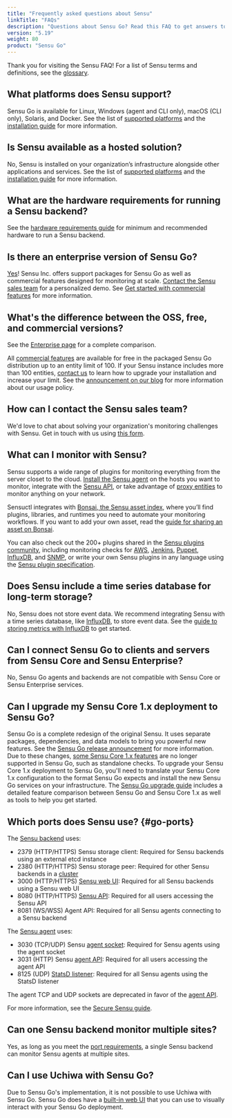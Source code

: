 ```yaml
---
title: "Frequently asked questions about Sensu"
linkTitle: "FAQs"
description: "Questions about Sensu Go? Read this FAQ to get answers to questions about what platforms Sensu supports and what you can monitor with Sensu."
version: "5.19"
weight: 80
product: "Sensu Go"
---
```


Thank you for visiting the Sensu FAQ!
For a list of Sensu terms and definitions, see the [glossary][7].

## What platforms does Sensu support?

Sensu Go is available for Linux, Windows (agent and CLI only), macOS (CLI only), Solaris, and Docker.
See the list of [supported platforms][1] and the [installation guide][2] for more information.

## Is Sensu available as a hosted solution?

No, Sensu is installed on your organization’s infrastructure alongside other applications and services.
See the list of [supported platforms][1] and the [installation guide][2] for more information.

## What are the hardware requirements for running a Sensu backend?

See the [hardware requirements guide][5] for minimum and recommended hardware to run a Sensu backend.

## Is there an enterprise version of Sensu Go?

[Yes][31]! Sensu Inc. offers support packages for Sensu Go as well as commercial features designed for monitoring at scale.
[Contact the Sensu sales team][6] for a personalized demo.
See [Get started with commercial features][28] for more information.

## What's the difference between the OSS, free, and commercial versions?

See the [Enterprise page][30] for a complete comparison. 

All [commercial features][28] are available for free in the packaged Sensu Go distribution up to an entity limit of 100.
If your Sensu instance includes more than 100 entities, [contact us][36] to learn how to upgrade your installation and increase your limit.
See the [announcement on our blog][34] for more information about our usage policy.

## How can I contact the Sensu sales team?

We'd love to chat about solving your organization's monitoring challenges with Sensu.
Get in touch with us using [this form][6].

## What can I monitor with Sensu?

Sensu supports a wide range of plugins for monitoring everything from the server closet to the cloud.
[Install the Sensu agent][8] on the hosts you want to monitor, integrate with the [Sensu API][9], or take advantage of [proxy entities][10] to monitor anything on your network.

Sensuctl integrates with [Bonsai, the Sensu asset index][32], where you’ll find plugins, libraries, and runtimes you need to automate your monitoring workflows.
If you want to add your own asset, read the [guide for sharing an asset on Bonsai][33].

You can also check out the 200+ plugins shared in the [Sensu plugins community][11], including monitoring checks for [AWS][13], [Jenkins][14], [Puppet][15], [InfluxDB][16], and [SNMP][17], or write your own Sensu plugins in any language using the [Sensu plugin specification][12].

## Does Sensu include a time series database for long-term storage?

No, Sensu does not store event data.
We recommend integrating Sensu with a time series database, like [InfluxDB][19], to store event data.
See the [guide to storing metrics with InfluxDB][18] to get started.

## Can I connect Sensu Go to clients and servers from Sensu Core and Sensu Enterprise?

No, Sensu Go agents and backends are not compatible with Sensu Core or Sensu Enterprise services.

## Can I upgrade my Sensu Core 1.x deployment to Sensu Go?

Sensu Go is a complete redesign of the original Sensu.
It uses separate packages, dependencies, and data models to bring you powerful new features.
See the [Sensu Go release announcement][3] for more information.
Due to these changes, [some Sensu Core 1.x features][4] are no longer supported in Sensu Go, such as standalone checks.
To upgrade your Sensu Core 1.x deployment to Sensu Go, you'll need to translate your Sensu Core 1.x configuration to the format Sensu Go expects and install the new Sensu Go services on your infrastructure.
The [Sensu Go upgrade guide][4] includes a detailed feature comparison between Sensu Go and Sensu Core 1.x as well as tools to help you get started.

## Which ports does Sensu use? {#go-ports}

The [Sensu backend][25] uses:

- 2379 (HTTP/HTTPS) Sensu storage client: Required for Sensu backends using an external etcd instance
- 2380 (HTTP/HTTPS) Sensu storage peer: Required for other Sensu backends in a [cluster][27]
- 3000 (HTTP/HTTPS) [Sensu web UI][24]: Required for all Sensu backends using a Sensu web UI
- 8080 (HTTP/HTTPS) [Sensu API][9]: Required for all users accessing the Sensu API
- 8081 (WS/WSS) Agent API: Required for all Sensu agents connecting to a Sensu backend

The [Sensu agent][26] uses:

- 3030 (TCP/UDP) Sensu [agent socket][21]: Required for Sensu agents using the agent socket
- 3031 (HTTP) Sensu [agent API][21]: Required for all users accessing the agent API
- 8125 (UDP) [StatsD listener][23]: Required for all Sensu agents using the StatsD listener

The agent TCP and UDP sockets are deprecated in favor of the [agent API][21].

For more information, see the [Secure Sensu guide][20].

## Can one Sensu backend monitor multiple sites?

Yes, as long as you meet the [port requirements][37], a single Sensu backend can monitor Sensu agents at multiple sites.

## Can I use Uchiwa with Sensu Go?

Due to Sensu Go's implementation, it is not possible to use Uchiwa with Sensu Go.
Sensu Go does have a [built-in web UI][29] that you can use to visually interact with your Sensu Go deployment.


[1]: ../platforms/
[2]: ../installation/install-sensu/
[3]: https://blog.sensu.io/sensu-go-is-here/
[4]: ../installation/upgrade/
[5]: ../installation/recommended-hardware/
[6]: https://sensu.io/sales/
[7]: ../learn/glossary/
[8]: ../installation/install-sensu#install-sensu-agents
[9]: ../api/overview/
[10]: ../reference/entities/#proxy-entities
[11]: https://github.com/sensu-plugins/
[12]: https://docs.sensu.io/plugins/1.0/reference/#the-sensu-plugin-specification
[13]: https://github.com/sensu-plugins/sensu-plugins-aws/
[14]: https://github.com/sensu-plugins/sensu-plugins-jenkins/
[15]: https://github.com/sensu-plugins/sensu-plugins-puppet/
[16]: https://github.com/sensu-plugins/sensu-plugins-influxdb/
[17]: https://github.com/sensu-plugins/sensu-plugins-snmp/
[18]: ../guides/influx-db-metric-handler/
[19]: https://www.influxdata.com/
[20]: ../guides/securing-sensu/
[21]: ../reference/agent#create-monitoring-events-using-the-agent-api
[22]: ../reference/agent/#using-the-http-socket
[23]: ../reference/agent/#create-monitoring-events-using-the-statsd-listener
[24]: ../web-ui/sign-in/
[25]: ../reference/backend/
[26]: ../reference/agent/
[27]: ../guides/clustering/
[28]: ../commercial/
[29]: ../web-ui/sign-in/
[30]: https://sensu.io/enterprise/
[31]: https://blog.sensu.io/enterprise-features-in-sensu-go/
[32]: https://bonsai.sensu.io/
[33]: ../reference/assets/#share-an-asset-on-bonsai
[34]: https://blog.sensu.io/one-year-of-sensu-go/
[36]: https://sensu.io/contact/
[37]: #go-ports

